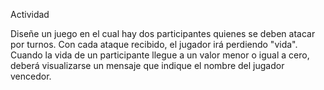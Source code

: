 Actividad

Diseñe un juego en el cual hay dos participantes quienes se deben atacar por turnos. Con cada ataque recibido, el jugador irá perdiendo "vida". Cuando la vida de un participante llegue a un valor menor o igual a cero, deberá visualizarse un mensaje que indique el nombre del jugador vencedor.